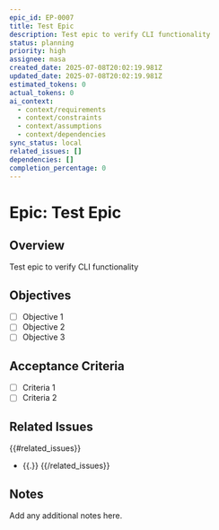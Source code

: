 ```yaml
---
epic_id: EP-0007
title: Test Epic
description: Test epic to verify CLI functionality
status: planning
priority: high
assignee: masa
created_date: 2025-07-08T20:02:19.981Z
updated_date: 2025-07-08T20:02:19.981Z
estimated_tokens: 0
actual_tokens: 0
ai_context:
  - context/requirements
  - context/constraints
  - context/assumptions
  - context/dependencies
sync_status: local
related_issues: []
dependencies: []
completion_percentage: 0
---
```


# Epic: Test Epic

## Overview
Test epic to verify CLI functionality

## Objectives
- [ ] Objective 1
- [ ] Objective 2
- [ ] Objective 3

## Acceptance Criteria
- [ ] Criteria 1
- [ ] Criteria 2

## Related Issues
{{#related_issues}}
- {{.}}
{{/related_issues}}

## Notes
Add any additional notes here.
